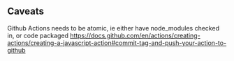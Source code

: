 ## Caveats

Github Actions needs to be atomic, ie either have node_modules checked in, or code packaged
https://docs.github.com/en/actions/creating-actions/creating-a-javascript-action#commit-tag-and-push-your-action-to-github
